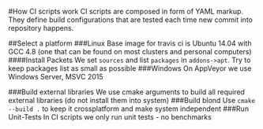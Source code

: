 #How CI scripts work
CI scripts are composed in form of YAML markup. They define build configurations that are tested each time new commit 
into repository happens.

##Select a platform
###Linux
Base image for travis ci is Ubuntu 14.04 with GCC 4.8 (one that can be found on most clusters and personal computers)
####Install Packets
We set `sources` and list `packages` in  `addons->apt`. Try to keep packages list as small as possible
###Windows
On AppVeyor we use Windows Server, MSVC 2015

###Build external libraries
We use cmake arguments to build all required external libraries (do not install them into system)
###Build blond
Use `cmake --build .` to keep it crossplatform and make system independent
###Run Unit-Tests
In CI scripts we only run unit tests - no benchmarks